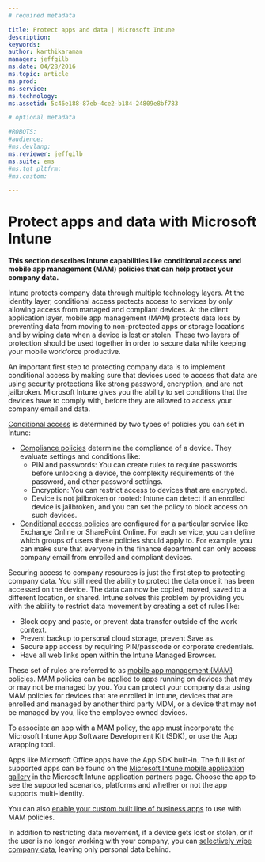 ```yaml
---
# required metadata

title: Protect apps and data | Microsoft Intune
description:
keywords:
author: karthikaraman
manager: jeffgilb
ms.date: 04/28/2016
ms.topic: article
ms.prod:
ms.service:
ms.technology:
ms.assetid: 5c46e188-87eb-4ce2-b184-24809e8bf783

# optional metadata

#ROBOTS:
#audience:
#ms.devlang:
ms.reviewer: jeffgilb
ms.suite: ems
#ms.tgt_pltfrm:
#ms.custom:

---
```


# Protect apps and data with Microsoft Intune


**This section describes Intune capabilities like conditional access and mobile app management (MAM) policies that can help protect your company data.**

Intune protects company data through multiple technology layers.  At the identity layer, conditional access protects access to services by only allowing access from managed and compliant devices.  At the client application layer, mobile app management (MAM)  protects data loss by preventing data from moving to non-protected apps or storage locations and by wiping data when a device is lost or stolen.  These two layers of protection should be used together in order to secure data while keeping your mobile workforce productive.

An important first step to protecting company data is to implement conditional access by making sure that devices used to access that data are using security protections like strong password, encryption, and are not jailbroken. Microsoft Intune gives you the ability to set conditions that the devices have to comply with, before they are allowed to access your company email and data.

[Conditional access](restrict-access-to-email-and-o365-services-with-microsoft-intune.md) is determined by two types of policies you can set in Intune:
- [Compliance policies](introduction-to-device-compliance-policies-in-microsoft-intune.md) determine the compliance of a device. They evaluate settings and conditions like:
  - PIN and passwords: You can create rules to require passwords before unlocking a device, the complexity requirements of the password, and other password settings.
  - Encryption: You can restrict access to devices that are encrypted.
  - Device is not jailbroken or rooted: Intune can detect if an enrolled device is jailbroken, and you can set the policy to block access on such devices.
- [Conditional access policies](restrict-access-to-email-and-o365-services-with-microsoft-intune.md) are configured for a particular service like Exchange Online or SharePoint Online. For each service, you can define which groups of users these policies should apply to. For example, you can make sure that everyone in the finance department can only access company email from enrolled and compliant devices.

Securing access to company resources is just the first step to protecting company data. You still need the ability to protect the data once it has been accessed on the device. The data can now be copied, moved, saved to a different location, or shared. Intune solves this problem by providing you with the ability to restrict data movement by creating a set of rules like:
- Block copy and paste, or prevent data transfer outside of the work context.
- Prevent backup to personal cloud storage, prevent Save as.
- Secure app access by requiring PIN/passcode or corporate credentials.
- Have all web links open within the Intune Managed Browser.

These set of rules are referred to as [mobile app management (MAM) policies](protect-app-data-using-mobile-app-management-policies-with-microsoft-intune.md).  MAM policies can be applied to apps running on devices that may or may not be managed by you.  You can protect your company data using MAM policies for devices that are enrolled in Intune, devices that are enrolled and managed by another third party MDM, or a device that may not be managed by you, like the employee owned devices.

To associate an app with a MAM policy, the app must incorporate the Microsoft Intune App Software Development Kit (SDK), or use the App wrapping tool.

Apps like Microsoft Office apps have the App SDK built-in. The full list of supported apps can be found on the [Microsoft Intune mobile application gallery](https://www.microsoft.com/en-us/server-cloud/products/microsoft-intune/partners.aspx) in the Microsoft Intune application partners page. Choose the app to see the supported scenarios, platforms and whether or not the app supports multi-identity.

You can also [enable your custom built line of business apps](decide-how-to-prepare-apps-for-mobile-application-management-with-microsoft-intune.md) to use with MAM policies.

In addition to restricting data movement, if a device gets lost or stolen, or if the user is no longer working with your company, you can [selectively wipe company data](wipe-managed-company-app-data-with-microsoft-intune.md), leaving only personal data behind.
